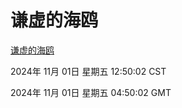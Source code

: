 # 谦虚的海鸥
[谦虚的海鸥](http://219.139.197.74:56308/qxdho/course/base/hotlink/index.php)

2024年 11月 01日 星期五 12:50:02 CST

2024年 11月 01日 星期五 04:50:02 GMT
